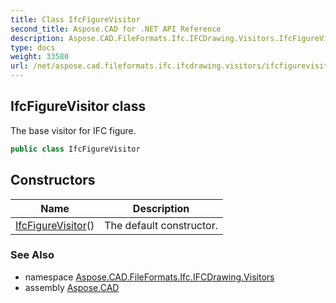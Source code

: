 ```yaml
---
title: Class IfcFigureVisitor
second_title: Aspose.CAD for .NET API Reference
description: Aspose.CAD.FileFormats.Ifc.IFCDrawing.Visitors.IfcFigureVisitor class. The base visitor for IFC figure
type: docs
weight: 33580
url: /net/aspose.cad.fileformats.ifc.ifcdrawing.visitors/ifcfigurevisitor/
---
```

## IfcFigureVisitor class

The base visitor for IFC figure.

```csharp
public class IfcFigureVisitor
```

## Constructors

| Name | Description |
| --- | --- |
| [IfcFigureVisitor](ifcfigurevisitor/)() | The default constructor. |

### See Also

* namespace [Aspose.CAD.FileFormats.Ifc.IFCDrawing.Visitors](../../aspose.cad.fileformats.ifc.ifcdrawing.visitors/)
* assembly [Aspose.CAD](../../)



